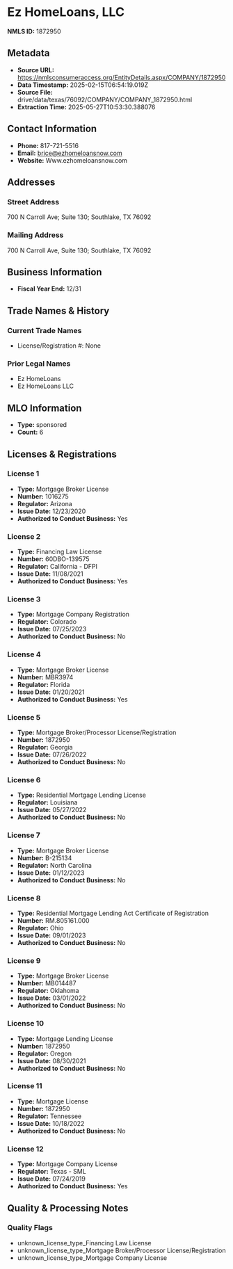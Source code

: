 # Ez HomeLoans, LLC

**NMLS ID:** 1872950

## Metadata
- **Source URL:** https://nmlsconsumeraccess.org/EntityDetails.aspx/COMPANY/1872950
- **Data Timestamp:** 2025-02-15T06:54:19.019Z
- **Source File:** drive/data/texas/76092/COMPANY/COMPANY_1872950.html
- **Extraction Time:** 2025-05-27T10:53:30.388076

## Contact Information
- **Phone:** 817-721-5516
- **Email:** brice@ezhomeloansnow.com
- **Website:** Www.ezhomeloansnow.com

## Addresses
### Street Address
700 N Carroll Ave; Suite 130; Southlake, TX 76092

### Mailing Address
700 N Carroll Ave, Suite 130; Southlake, TX 76092

## Business Information
- **Fiscal Year End:** 12/31

## Trade Names & History
### Current Trade Names
- License/Registration #: None

### Prior Legal Names
- Ez HomeLoans
- Ez HomeLoans LLC

## MLO Information
- **Type:** sponsored
- **Count:** 6

## Licenses & Registrations

### License 1
- **Type:** Mortgage Broker License
- **Number:** 1016275
- **Regulator:** Arizona
- **Issue Date:** 12/23/2020
- **Authorized to Conduct Business:** Yes

### License 2
- **Type:** Financing Law License
- **Number:** 60DBO-139575
- **Regulator:** California - DFPI
- **Issue Date:** 11/08/2021
- **Authorized to Conduct Business:** Yes

### License 3
- **Type:** Mortgage Company Registration
- **Regulator:** Colorado
- **Issue Date:** 07/25/2023
- **Authorized to Conduct Business:** No

### License 4
- **Type:** Mortgage Broker License
- **Number:** MBR3974
- **Regulator:** Florida
- **Issue Date:** 01/20/2021
- **Authorized to Conduct Business:** Yes

### License 5
- **Type:** Mortgage Broker/Processor License/Registration
- **Number:** 1872950
- **Regulator:** Georgia
- **Issue Date:** 07/26/2022
- **Authorized to Conduct Business:** No

### License 6
- **Type:** Residential Mortgage Lending License
- **Regulator:** Louisiana
- **Issue Date:** 05/27/2022
- **Authorized to Conduct Business:** No

### License 7
- **Type:** Mortgage Broker License
- **Number:** B-215134
- **Regulator:** North Carolina
- **Issue Date:** 01/12/2023
- **Authorized to Conduct Business:** No

### License 8
- **Type:** Residential Mortgage Lending Act Certificate of Registration
- **Number:** RM.805161.000
- **Regulator:** Ohio
- **Issue Date:** 09/01/2023
- **Authorized to Conduct Business:** No

### License 9
- **Type:** Mortgage Broker License
- **Number:** MB014487
- **Regulator:** Oklahoma
- **Issue Date:** 03/01/2022
- **Authorized to Conduct Business:** No

### License 10
- **Type:** Mortgage Lending License
- **Number:** 1872950
- **Regulator:** Oregon
- **Issue Date:** 08/30/2021
- **Authorized to Conduct Business:** No

### License 11
- **Type:** Mortgage License
- **Number:** 1872950
- **Regulator:** Tennessee
- **Issue Date:** 10/18/2022
- **Authorized to Conduct Business:** No

### License 12
- **Type:** Mortgage Company License
- **Regulator:** Texas - SML
- **Issue Date:** 07/24/2019
- **Authorized to Conduct Business:** Yes

## Quality & Processing Notes
### Quality Flags
- unknown_license_type_Financing Law License
- unknown_license_type_Mortgage Broker/Processor License/Registration
- unknown_license_type_Mortgage Company License
